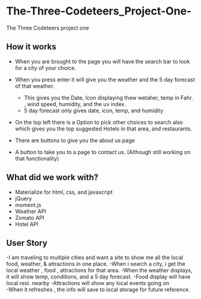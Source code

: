 # The-Three-Codeteers_Project-One-

The Three Codeteers project one

## How it works

- When you are brought to the page you will have the search bar to look for a city of your choice.
- When you press enter it will give you the weather and the 5 day forecast of that weather.

  - This gives you the Date, Icon displaying thew wetaher, temp in Fahr. , wind speed, humidity, and the uv index.
  - 5 day forecast only gives date, icon, temp, and humidity

- On the top left there is a Option to pick other choices to search also which gives you the top suggested Hotels in that area, and restaurants.

- There are buttons to give you the about us page
- A button to take you to a page to contact us. (Although still working on that functionality)

## What did we work with?

- Materialize for html, css, and javascript
- jQuery
- moment.js
- Weather API
- Zomato API
- Hotel API

## User Story

-I am traveling to multiple cities and want a site
to show me all the local food, weather, & attractions in one place.
-When i search a city, i get the local weather , food , attractions for that area.
-When the weather displays, it will show temp, conditions, and a 5 day forecast.
-Food display will have local rest. nearby
-Attractions will show any local events going on  
-When it refreshes , the info will save to local storage for future reference.
